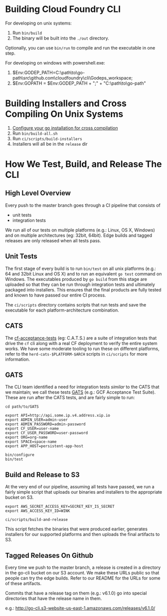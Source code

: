 Building Cloud Foundry CLI
==========================

For developing on unix systems:

1. Run `bin/build`
1. The binary will be built into the `./out` directory.

Optionally, you can use `bin/run` to compile and run the executable in one step.

For developing on windows with powershell.exe:
1. $Env:GODEP_PATH=C:\path\to\go-path\src\github.com\cloudfoundry\cli\Godeps\_workspace;
1. $Env:GOPATH = $Env:GODEP_PATH + ";" + "C:\path\to\go-path\"

Building Installers and Cross Compiling On Unix Systems
=======================================================
1. [Configure your go installation for cross compilation](https://stackoverflow.com/questions/12168873/cross-compile-go-on-osx)
1. Run `bin/build-all.sh`
1. Run `ci/scripts/build-installers`
1. Installers will all be in the `release` dir

How We Test, Build, and Release The CLI
=======================================

High Level Overview
-------------------
Every push to the master branch goes through a CI pipeline that consists of

* unit tests
* integration tests

We run all of our tests on multiple platforms (e.g.: Linux, OS X, Windows) and
on multiple architectures (eg: 32bit, 64bit). Edge builds and tagged releases
are only released when all tests pass.

Unit Tests
----------
The first stage of every build is to run `bin/test` on all unix platforms (e.g.: 64 and 32bit Linux and OS X) and to
run an equivalent `go test` command on Windows. The executables produced by `go build` from this stage are uploaded
so that they can be run through integration tests and ultimately packaged into installers. This ensures that the
final products are fully tested and known to have passed our entire CI process.

The `ci/scripts` directory contains scripts that run tests and save the executable for each platform-architecture combination.

CATS
----
The [cf-acceptance-tests](https://github.com/cloudfoundry/cf-acceptance-tests) (eg: C.A.T.S.) are a suite of integration tests that
drive the `cf` cli along with a real CF deployment to verify the entire system works. We have some moderate tooling
to run these on different platforms, refer to the `herd-cats-$PLATFORM-$ARCH` scripts in `ci/scripts` for more
information.


GATS
----
The CLI team identified a need for integration tests *similar* to the CATS that we maintain; we call these tests
[GATS](https://github.com/tjarratt/GATS) (e.g.: GCF Acceptance Test Suite). These are run after the CATS tests,
and are fairly simple to run:

```
cd path/to/GATS

export API=http://api.some.ip.v4.address.xip.io
export ADMIN_USER=admin-user
export ADMIN_PASSWORD=admin-password
export CF_USER=user-name
export CF_USER_PASSWORD=user-password
export ORG=org-name
export SPACE=space-name
export APP_HOST=persistent-app-host

bin/configure
bin/test
```


Build and Release to S3
-----------------------
At the very end of our pipeline, assuming all tests have passed, we run a fairly simple script that uploads our
binaries and installers to the appropriate bucket on S3.

```
export AWS_SECRET_ACCESS_KEY=SECRET_KEY_IS_SECRET
export AWS_ACCESS_KEY_ID=WINK

ci/scripts/build-and-release
```

This script fetches the binaries that were produced earlier, generates installers for our supported platforms
and then uploads the final artifacts to S3.

Tagged Releases On Github
-------------------------
Every time we push to the master branch, a release is created in a directory in the go-cli bucket on our S3 account.
We make these URLs public so that people can try the edge builds.  Refer to our README for the URLs for some of these artifacts.

Commits that have a release tag on them (e.g.: v6.1.0) go into special directories that have the release name in them.

e.g.: http://go-cli.s3-website-us-east-1.amazonaws.com/releases/v6.1.0/
